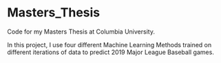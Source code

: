 # Masters_Thesis

Code for my Masters Thesis at Columbia University.

In this project, I use four different Machine Learning Methods trained on different iterations of data to predict 2019 Major League Baseball games.
